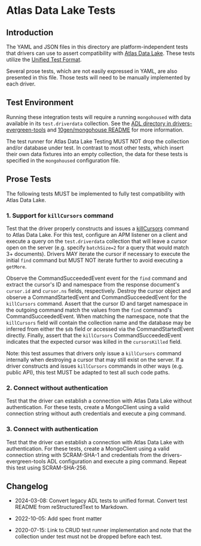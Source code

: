 # Atlas Data Lake Tests

## Introduction

The YAML and JSON files in this directory are platform-independent tests that drivers can use to assert compatibility
with [Atlas Data Lake](https://www.mongodb.com/docs/datalake/). These tests utilize the
[Unified Test Format](../../unified-test-format/unified-test-format.md).

Several prose tests, which are not easily expressed in YAML, are also presented in this file. Those tests will need to
be manually implemented by each driver.

## Test Environment

Running these integration tests will require a running `mongohoused` with data available in its `test.driverdata`
collection. See the
[ADL directory in drivers-evergreen-tools](https://github.com/mongodb-labs/drivers-evergreen-tools/tree/master/.evergreen/atlas_data_lake)
and [10gen/mongohouse README](https://github.com/10gen/mongohouse/blob/master/README.md) for more information.

The test runner for Atlas Data Lake Testing MUST NOT drop the collection and/or database under test. In contrast
to most other tests, which insert their own data fixtures into an empty collection, the data for these tests is
specified in the `mongohoused` configuration file.

## Prose Tests

The following tests MUST be implemented to fully test compatibility with Atlas Data Lake.

### 1. Support for `killCursors` command

Test that the driver properly constructs and issues a
[killCursors](https://www.mongodb.com/docs/manual/reference/command/killCursors/) command to Atlas Data Lake. For this
test, configure an APM listener on a client and execute a query on the `test.driverdata` collection that will leave a
cursor open on the server (e.g. specify `batchSize=2` for a query that would match 3+ documents). Drivers MAY iterate
the cursor if necessary to execute the initial `find` command but MUST NOT iterate further to avoid executing a
`getMore`.

Observe the CommandSucceededEvent event for the `find` command and extract the cursor's ID and namespace from the
response document's `cursor.id` and `cursor.ns` fields, respectively. Destroy the cursor object and observe a
CommandStartedEvent and CommandSucceededEvent for the `killCursors` command. Assert that the cursor ID and target
namespace in the outgoing command match the values from the `find` command's CommandSucceededEvent. When matching the
namespace, note that the `killCursors` field will contain the collection name and the database may be inferred from
either the `$db` field or accessed via the CommandStartedEvent directly. Finally, assert that the `killCursors`
CommandSucceededEvent indicates that the expected cursor was killed in the `cursorsKilled` field.

Note: this test assumes that drivers only issue a `killCursors` command internally when destroying a cursor that may
still exist on the server. If a driver constructs and issues `killCursors` commands in other ways (e.g. public API),
this test MUST be adapted to test all such code paths.

### 2. Connect without authentication

Test that the driver can establish a connection with Atlas Data Lake without authentication. For these tests, create a
MongoClient using a valid connection string without auth credentials and execute a ping command.

### 3. Connect with authentication

Test that the driver can establish a connection with Atlas Data Lake with authentication. For these tests, create a
MongoClient using a valid connection string with SCRAM-SHA-1 and credentials from the drivers-evergreen-tools ADL
configuration and execute a ping command. Repeat this test using SCRAM-SHA-256.

## Changelog

- 2024-03-08: Convert legacy ADL tests to unified format. Convert test README from reStructuredText to Markdown.

- 2022-10-05: Add spec front matter

- 2020-07-15: Link to CRUD test runner implementation and note that the collection under test must not be dropped before
  each test.
